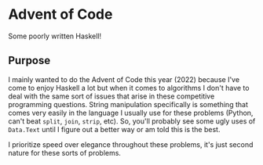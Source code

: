 # Advent of Code

Some poorly written Haskell!

## Purpose

I mainly wanted to do the Advent of Code this year (2022) because I've come to
enjoy Haskell a lot but when it comes to algorithms I don't have to deal with
the same sort of issues that arise in these competitive programming questions.
String manipulation specifically is something that comes very easily in the
language I usually use for these problems (Python, can't beat `split`, `join`,
`strip`, etc). So, you'll probably see some ugly uses of `Data.Text` until I
figure out a better way or am told this is the best.

I prioritize speed over elegance throughout these problems, it's just second
nature for these sorts of problems.
